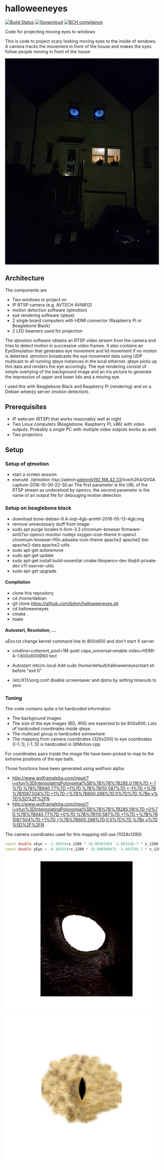 # halloweeneyes

[![Build Status](https://www.travis-ci.com/bshm/halloweeneyes.svg?branch=master)](https://www.travis-ci.com/bshm/halloweeneyes)
[![Sonarcloud](https://sonarcloud.io/api/project_badges/measure?project=bshm_halloweeneyes&metric=alert_status)](https://sonarcloud.io/component_measures?id=bshm_halloweeneyes)
[![BCH compliance](https://bettercodehub.com/edge/badge/bshm/halloweeneyes?branch=master)](https://bettercodehub.com/)


Code for projecting moving eyes to windows

This is code to project scary looking moving eyes to the inside of windows.
A camera tracks the movement in front of the house and makes the eyes
follow people moving in front of the house

![alt text](demo.jpg "Example Image")

## Architecture

The components are
- Two windows to project on
- IP RTSP camera (e.g. AVTECH AVN812)
- motion detection software (qtmotion)
- eye rendering software (qteye)
- 2 single board computers with HDMI connector (Raspberry Pi or Beaglebone Black)
- 2 LED beamers used for projection

The qtmotion software obtains an RTSP video stream from the camera and tries to detect motion in successive video frames.
It also contains an EyeSimulation that generates eye movement and lid movement if no motion is detected.
qtmotion broadcasts the eye movement data using UDP multicast to all running qteye instances in the local ethernet.
qteye picks up this data and renders the eye accoringly.
The eye rendering consist of simple overlying of the background image and an iris picture to generate the impression of
upper and lower lids and a moving eye.

I used this with Beaglebone Black and Raspberry PI (rendering) and on a Debian wheezy server (motion detection).

## Prerequisites
- IP webcam (RTSP) that works reasonably well at night
- Two Linux computers (Beaglebone, Raspberry PI, x86) with video outputs. Probably a single PC with multiple video outputs works as well.
- Two projectors

## Setup

### Setup of qtmotion
- start a screen session
- execute
./qtmotion rtsp://admin:admin@192.168.42.33/live/h264/QVGA capture-2016-10-30-22-30.av
The first parameter is the URL of the RTSP stream as understood by opencv, the second parameter is the name of an
output file for debuuging motion detection

### Setup on beaglebone black
- download bone-debian-8.4-lxqt-4gb-armhf-2016-05-13-4gb.img
- remove unnecessary stuff from image:
- sudo apt purge locales ti-llvm-3.3 chromium-browser firmware-am57xx-opencl-monitor nodejs oxygen-icon-theme ti-opencl chromium-browser-l10n adwaita-icon-theme apache2 apache2-bin apache2-data apache2-utils
- sudo apt-get autoremove
- sudo apt-get update
- sudo apt-get install build-essential cmake libopencv-dev libqt4-private-dev x11-xserver-utils
- sudo apt-get upgrade

#### Compilation
- clone this repository
- cd /home/debian
- git clone https://github.com/bshm/halloweeneyes.git
- cd halloweeneyes
- cmake .
- make

#### Autostart, Resolution, ...
uEnv.txt change kernel command line to 800x600 and don't start X server
- cmdline=coherent_pool=1M quiet cape_universal=enable video=HDMI-A-1:800x600@60 text

- Autostart
/etc/rc.local
Add 
sudo /home/default/halloweeneyes/start.sh 
before "exit 0"

- /etc/X11/xorg.conf
disable screensaver and dpms by setting timeouts to zero

### Tuning

The code contains quite a lot hardcoded information
- The background images
- The size of the eye images (BG, IRIS) are expected to be 800x600. Lots of hardcoded coordinates inside qteye.
- The multicast group is hardcoded somewhere
- The mapping from camera coordinates (320x200) to eye coordinates ([-1..1], [-1..1]) is hardcoded in QtMotion.cpp

For coordinates pairs inside the image file have been picked to map to the extreme positions of the eye balls.

Those functions have been generated using wolfram alpha:
- http://www.wolframalpha.com/input/?i=xfun%3DInterpolatingPolynomial%5B%7B%7B%7B285.0,116%7D,+-1%7D,%7B%7B940,77%7D,+1%7D,%7B%7B110,587%7D,+-1%7D,+%7B%7B1087,504%7D,+1%7D,+%7B%7B600,298%7D,0%7D%7D,%7Bx,y%7D%5D%2F%2FN
- http://www.wolframalpha.com/input/?i=yfun%3DInterpolatingPolynomial%5B%7B%7B%7B285,116%7D,+0%7D,%7B%7B940,77%7D,+0%7D,%7B%7B110,587%7D,+1%7D,+%7B%7B1087,504%7D,+1%7D,+%7B%7B600,298%7D,0.5%7D%7D,%7Bx,y%7D%5D%2F%2FN

The camera coordinates used for this mapping still use (1024x1280)


```C++
const double xEye = -2.10554+x_1280 * (0.00362959 -2.89324E-7 * x_1280-2.24893E-6 * y_1024)+0.00145656 * y_1024;
const double yEye = -0.383554+x_1280 * (0.000500975 -3.04759E-7 * x_1280+1.12333E-7 * y_1024)+0.00225704 * y_1024;
```

![alt text](BG.png "Background picture")
![alt text](IRIS.png "Iris picture")
